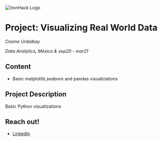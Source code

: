 ![IronHack Logo](https://s3-eu-west-1.amazonaws.com/ih-materials/uploads/upload_d5c5793015fec3be28a63c4fa3dd4d55.png)

# Project: Visualizing Real World Data

*Cosme Urdaibay*

*Data Analytics, México & sep20 - mar21*

## Content
- Basic matplotlib,seaborn and pandas visualizations

<a name="project-description"></a>

## Project Description
Basic Python visualizations


<a name="links"></a>

## Reach out!
* [LinkedIn](https://www.linkedin.com/in/cosme-urdaibay/)
